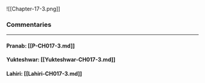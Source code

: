![[Chapter-17-3.png]]

### Commentaries

---

#### Pranab: [[P-CH017-3.md]]

#### Yukteshwar: [[Yukteshwar-CH017-3.md]]

#### Lahiri: [[Lahiri-CH017-3.md]]
